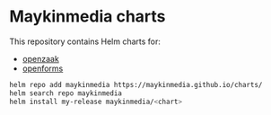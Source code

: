 # Maykinmedia charts

This repository contains Helm charts for:

- [openzaak](./charts/openzaak/README.md)
- [openforms](./charts/openforms/README.md)

```bash
helm repo add maykinmedia https://maykinmedia.github.io/charts/
helm search repo maykinmedia
helm install my-release maykinmedia/<chart>
```
